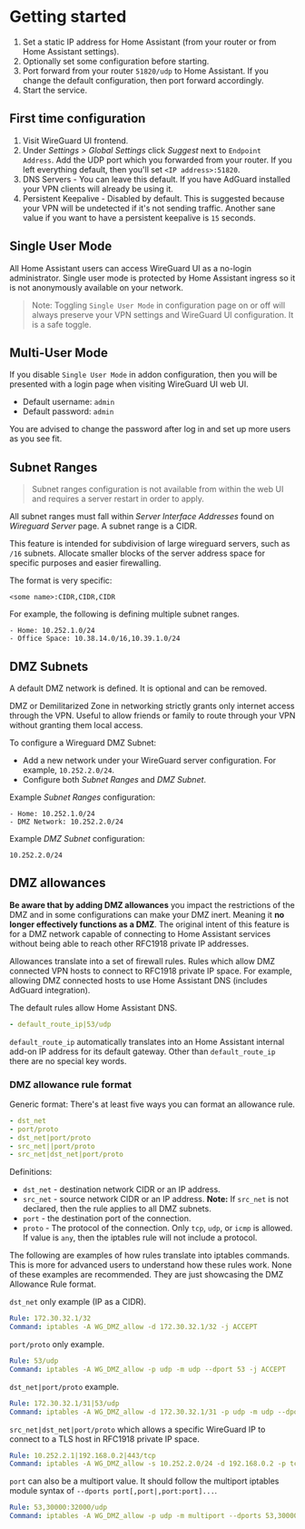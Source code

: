 # Getting started

1. Set a static IP address for Home Assistant (from your router or from
   Home Assistant settings).
2. Optionally set some configuration before starting.
3. Port forward from your router `51820/udp` to Home Assistant.  If you change
   the default configuration, then port forward accordingly.
3. Start the service.

## First time configuration

1. Visit WireGuard UI frontend.
2. Under _Settings > Global Settings_ click _Suggest_ next to `Endpoint
   Address`.  Add the UDP port which you forwarded from your router.  If you
   left everything default, then you'll set `<IP address>:51820`.
3. DNS Servers - You can leave this default.  If you have AdGuard installed your
   VPN clients will already be using it.
4. Persistent Keepalive - Disabled by default.  This is suggested because your
   VPN will be undetected if it's not sending traffic.  Another sane value if
   you want to have a persistent keepalive is `15` seconds.

## Single User Mode

All Home Assistant users can access WireGuard UI as a no-login administrator.
Single user mode is protected by Home Assistant ingress so it is not anonymously
available on your network.

> Note: Toggling `Single User Mode` in configuration page on or off will always
> preserve your VPN settings and WireGuard UI configuration.  It is a safe
> toggle.

## Multi-User Mode

If you disable `Single User Mode` in addon configuration, then you will be
presented with a login page when visiting WireGuard UI web UI.

* Default username: `admin`
* Default password: `admin`

You are advised to change the password after log in and set up more users as you
see fit.

## Subnet Ranges

> Subnet ranges configuration is not available from within the web UI and
> requires a server restart in order to apply.

All subnet ranges must fall within _Server Interface Addresses_ found on
_Wireguard Server_ page.  A subnet range is a CIDR.

This feature is intended for subdivision of large wireguard servers, such as
`/16` subnets.  Allocate smaller blocks of the server address space for specific
purposes and easier firewalling.

The format is very specific:

```
<some name>:CIDR,CIDR,CIDR
```

For example, the following is defining multiple subnet ranges.

```
- Home: 10.252.1.0/24
- Office Space: 10.38.14.0/16,10.39.1.0/24
```

## DMZ Subnets

A default DMZ network is defined.  It is optional and can be removed.

DMZ or Demilitarized Zone in networking strictly grants only internet access
through the VPN.  Useful to allow friends or family to route through your VPN
without granting them local access.

To configure a Wireguard DMZ Subnet:

- Add a new network under your WireGuard server configuration.  For example,
  `10.252.2.0/24`.
- Configure both _Subnet Ranges_ and _DMZ Subnet_.

Example _Subnet Ranges_ configuration:

```
- Home: 10.252.1.0/24
- DMZ Network: 10.252.2.0/24
```

Example _DMZ Subnet_ configuration:

```
10.252.2.0/24
```

## DMZ allowances

**Be aware that by adding DMZ allowances** you impact the restrictions of the
DMZ and in some configurations can make your DMZ inert.  Meaning it **no longer
effectively functions as a DMZ**.  The original intent of this feature is for a
DMZ network capable of connecting to Home Assistant services without being able
to reach other RFC1918 private IP addresses.

Allowances translate into a set of firewall rules. Rules which allow DMZ
connected VPN hosts to connect to RFC1918 private IP space.  For example, allowing
DMZ connected hosts to use Home Assistant DNS (includes AdGuard integration).

The default rules allow Home Assistant DNS.

```yaml
- default_route_ip|53/udp
```

`default_route_ip` automatically translates into an Home Assistant internal
add-on IP address for its default gateway.  Other than `default_route_ip` there
are no special key words.

### DMZ allowance rule format

Generic format: There's at least five ways you can format an allowance rule.

```yaml
- dst_net
- port/proto
- dst_net|port/proto
- src_net||port/proto
- src_net|dst_net|port/proto
```

Definitions:

- `dst_net` - destination network CIDR or an IP address.
- `src_net` - source network CIDR or an IP address.  **Note:** If `src_net` is
  not declared, then the rule applies to all DMZ subnets.
- `port` - the destination port of the connection.
- `proto` - The protocol of the connection.  Only `tcp`, `udp`, or `icmp` is
  allowed.  If value is `any`, then the iptables rule will not include a
  protocol.

The following are examples of how rules translate into iptables commands.  This
is more for advanced users to understand how these rules work.  None of these
examples are recommended.  They are just showcasing the DMZ Allowance Rule
format.

`dst_net` only example (IP as a CIDR).

```yaml
Rule: 172.30.32.1/32
Command: iptables -A WG_DMZ_allow -d 172.30.32.1/32 -j ACCEPT
```

`port/proto` only example.

```yaml
Rule: 53/udp
Command: iptables -A WG_DMZ_allow -p udp -m udp --dport 53 -j ACCEPT
```

`dst_net|port/proto` example.

```yaml
Rule: 172.30.32.1/31|53/udp
Command: iptables -A WG_DMZ_allow -d 172.30.32.1/31 -p udp -m udp --dport 53 -j ACCEPT
```

`src_net|dst_net|port/proto` which allows a specific WireGuard IP to connect to
a TLS host in RFC1918 private IP space.

```yaml
Rule: 10.252.2.1|192.168.0.2|443/tcp
Command: iptables -A WG_DMZ_allow -s 10.252.2.0/24 -d 192.168.0.2 -p tcp -m tcp --dport 443 -j ACCEPT
```

`port` can also be a multiport value.  It should follow the multiport iptables
module syntax of `--dports port[,port|,port:port]...`.

```yaml
Rule: 53,30000:32000/udp
Command: iptables -A WG_DMZ_allow -p udp -m multiport --dports 53,30000:32000 -j ACCEPT
```
